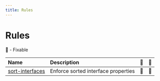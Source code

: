```yaml
---
title: Rules
---
```


# Rules

🔧 - Fixable

| Name                                      | Description                         | 💼  | 🔧  |
| :---------------------------------------- | :---------------------------------- | :-- | :-- |
| [sort-interfaces](/rules/sort-interfaces) | Enforce sorted interface properties | 💼  | 🔧  |
